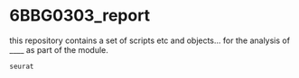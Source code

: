# 6BBG0303_report

this repository contains a set of scripts etc and objects... for the analysis of ____ as part of the module.

`seurat`
